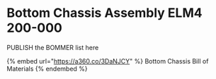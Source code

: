 # Bottom Chassis Assembly ELM4 200-000

PUBLISH the BOMMER list here

{% embed url="https://a360.co/3DaNJCY" %}
Bottom Chassis Bill of Materials
{% endembed %}
